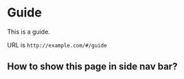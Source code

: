 # Guide

This is a guide.

URL is `http://example.com/#/guide`

## How to show this page in side nav bar?

